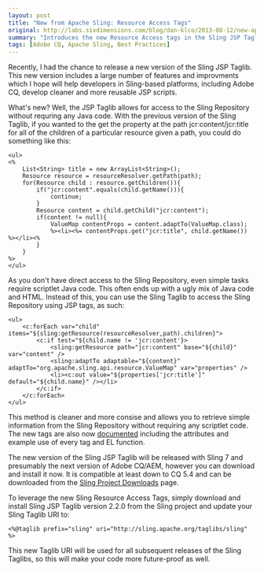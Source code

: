 ```yaml
---
layout: post
title: "New from Apache Sling: Resource Access Tags"
original: http://labs.sixdimensions.com/blog/dan-klco/2013-08-12/new-apache-sling-resource-access-tags
summary: "Introduces the new Resource Access tags in the Sling JSP Taglib"
tags: [Adobe CQ, Apache Sling, Best Practices]
---
```


Recently, I had the chance to release a new version of the Sling JSP Taglib.  This new version includes a large number of features and improvments which I hope will help developers in Sling-based platforms, including Adobe CQ, develop cleaner and more reusable JSP scripts.  

What's new? Well, the JSP Taglib allows for access to the Sling Repository without requring any Java code.  With the previous version of the Sling Taglib, if you wanted to the get the property at the path jcr:content/jcr:title for all of the children of a particular resource given a path, you could do something like this:

	<ul>
	<%
		List<String> title = new ArrayList<String>();
		Resource resource = resourceResolver.getPath(path);
		for(Resource child : resource.getChildren()){
			if("jcr:content".equals(child.getName())){
				continue;
			}
			Resource content = child.getChild("jcr:content");
			if(content != null){
				ValueMap contentProps = content.adaptTo(ValueMap.class);
				%><li><%= contentProps.get("jcr:title", child.getName()) %></li><%
			}
		}
	%>
	</ul>
     
As you don't have direct access to the Sling Repository, even simple tasks require scriptlet Java code.  This often ends up with a ugly mix of Java code and HTML.  Instead of this, you can use the Sling Taglib to access the Sling Repository using JSP tags, as such:

	<ul>
		<c:forEach var="child" items="${sling:getResource(resourceResolver,path).children}">
			<c:if test="${child.name != 'jcr:content'}>
				<sling:getResource path="jcr:content" base="${child}" var="content" />
				<sling:adaptTo adaptable="${content}" adaptTo="org.apache.sling.api.resource.ValueMap" var="properties" />
				<li><c:out value="${properties['jcr:title']" default="${child.name}" /></li>
			</c:if>
		</c:forEach>
	</ul>

This method is cleaner and more consise and allows you to retrieve simple information from the Sling Repository without requiring any scriptlet code.  The new tags are also now [documented](http://sling.apache.org/documentation/bundles/sling-scripting-jsp-taglib.html) including the attributes and example use of every tag and EL function. 

The new version of the Sling JSP Taglib will be released with Sling 7 and presumably the next version of Adobe CQ/AEM, however you can download and install it now.  It is compatible at least down to CQ 5.4 and can be downloaded from the [Sling Project Downloads](http://sling.apache.org/downloads.cgi) page.

To leverage the new Sling Resource Access Tags, simply download and install Sling JSP Taglib version 2.2.0 from the Sling project and update your Sling Taglib URI to:

	<%@taglib prefix="sling" uri="http://sling.apache.org/taglibs/sling" %>
	
This new Taglib URI will be used for all subsequent releases of the Sling Taglibs, so this will make your code more future-proof as well.
